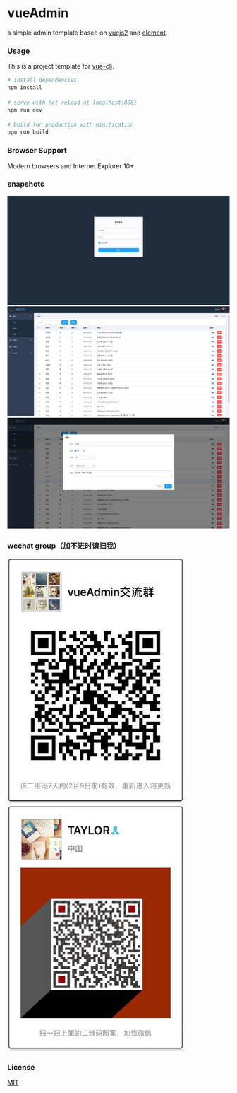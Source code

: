 # vueAdmin
a simple admin template based on [vuejs2](http://vuejs.org/) and [element](http://element.eleme.io/#/).

### Usage

This is a project template for [vue-cli](https://github.com/vuejs/vue-cli).

``` bash
# install dependencies
npm install

# serve with hot reload at localhost:8081
npm run dev

# build for production with minification
npm run build

```

### Browser Support

Modern browsers and Internet Explorer 10+.

### snapshots
![image](https://raw.githubusercontent.com/taylorchen709/markdown-images/master/vueadmin/login.png)
![image](https://raw.githubusercontent.com/taylorchen709/markdown-images/master/vueadmin/main.png)
![image](https://raw.githubusercontent.com/taylorchen709/markdown-images/master/vueadmin/edit.jpg)

### wechat group（加不进时请扫我）
![image](https://raw.githubusercontent.com/taylorchen709/markdown-images/master/vueadmin/code.jpg)
![image](https://raw.githubusercontent.com/taylorchen709/markdown-images/master/mywechatid.jpg)

### License
[MIT](http://opensource.org/licenses/MIT)
